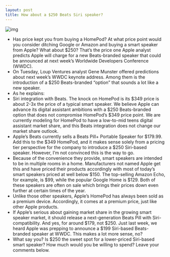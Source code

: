 ```yaml
---
layout: post
title: How about a $250 Beats Siri speaker?
---
```

![img](http://media.idownloadblog.com/wp-content/uploads/2018/05/beats-pill.jpg)
* Has price kept you from buying a HomePod? At what price point would you consider ditching Google or Amazon and buying a smart speaker from Apple? What about $250? That’s the price one Apple analyst predicts Apple will charge for a new Beats-branded speaker that could be announced at next week’s Worldwide Developers Conference (WWDC). 
* On Tuesday, Loup Ventures analyst Gene Munster offered predictions about next week’s WWDC keynote address. Among them is the introduction of a $250 Beats-branded “option” that sounds a lot like a new speaker.
* As he explains:
* Siri integration with Beats. The knock on HomePod is its $349 price is about 2-3x the price of a typical smart speaker. We believe Apple can advance its digital assistant ambitions with a $250 Beats-branded option that does not compromise HomePod’s $349 price point. We are currently modeling for HomePod to have a low-to-mid teens digital assistant market share, and this Beats integration does not change our market share outlook.
* Apple’s Beats currently sells a Beats Pill+ Portable Speaker for $179.99. Add this to the $349 HomePod, and it makes sense solely from a pricing tier perspective for the company to introduce a $250 Siri-based speaker. However, I’m not convinced this is the way to go.
* Because of the convenience they provide, smart speakers are intended to be in multiple rooms in a home. Manufacturers not named Apple get this and have priced their products accordingly with most of today’s smart speakers priced at well below $150. The top-selling Amazon Echo, for example, is $99, while the popular Google Home is $129. Both of these speakers are often on sale which brings their prices down even further at certain times of the year.
* Unlike those other speakers, Apple’s HomePod has always been sold as a premium device. Accordingly, it comes at a premium price, just like other Apple products.
* If Apple’s serious about gaining market share in the growing smart speaker market, it should release a next-generation Beats Pill with Siri-compatibility. And yes, for around $179, not $250. Just last week, we heard Apple was prepping to announce a $199 Siri-based Beats-branded speaker at WWDC. This makes a lot more sense, no?
* What say you? Is $250 the sweet spot for a lower-priced Siri-based smart speaker? How much would you be willing to spend? Leave your comments below.


